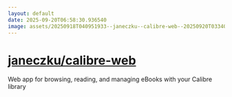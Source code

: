 ```yaml
---
layout: default
date: 2025-09-20T06:58:30.936540
image: assets/20250918T040951933--janeczku--calibre-web--20250920T033407741--cropped.png
---
```


# [janeczku/calibre-web](https://github.com/janeczku/calibre-web)

Web app for browsing, reading, and managing eBooks with your Calibre library
